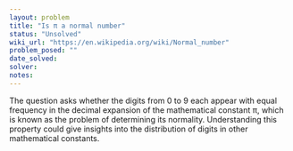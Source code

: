 ```yaml
---
layout: problem
title: "Is π a normal number"
status: "Unsolved"
wiki_url: "https://en.wikipedia.org/wiki/Normal_number"
problem_posed: ""
date_solved:
solver:
notes:
---
```

The question asks whether the digits from 0 to 9 each appear with equal frequency in the decimal expansion of the mathematical constant π, which is known as the problem of determining its normality. Understanding this property could give insights into the distribution of digits in other mathematical constants.